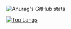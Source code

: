 ![Anurag's GitHub stats](https://github-readme-stats.vercel.app/api?username=savepunyapat&show_icons=true&theme=Gradient)

[![Top Langs](https://github-readme-stats.vercel.app/api/top-langs/?username=savepunyapat&layout=compact)](https://github.com/savepunuyapat/github-readme-stats)
